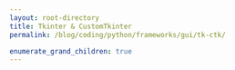 ```yaml
---
layout: root-directory
title: Tkinter & CustomTkinter
permalink: /blog/coding/python/frameworks/gui/tk-ctk/

enumerate_grand_children: true
---
```

